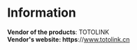 Information
===========

**Vendor of the products**: TOTOLINK <br>
**Vendor's website: https**://www.totolink.cn
    
    

  
